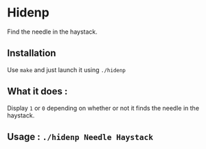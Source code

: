 # Hidenp
Find the needle in the haystack.

## Installation
Use `make` and just launch it using `./hidenp`

## What it does :
Display `1` or `0` depending on whether or not it finds the needle in the haystack.

## Usage : `./hidenp Needle Haystack`

